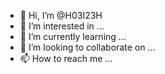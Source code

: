 - 👋 Hi, I’m @H03I23H
- 👀 I’m interested in ...
- 🌱 I’m currently learning ...
- 💞️ I’m looking to collaborate on ...
- 📫 How to reach me ...

<!---
H03I23H/H03I23H is a ✨ special ✨ repository because its `README.md` (this file) appears on your GitHub profile.
You can click the Preview link to take a look at your changes.
--->
